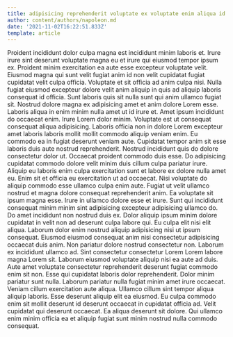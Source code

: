 ```yaml
---
title: adipisicing reprehenderit voluptate ex voluptate enim aliqua id ut laboris
author: content/authors/napoleon.md
date: '2021-11-02T16:22:51.833Z'
template: article
---
```


Proident incididunt dolor culpa magna est incididunt minim laboris et. Irure irure sint deserunt voluptate magna eu et irure qui eiusmod tempor ipsum ex. Proident minim exercitation ea aute esse excepteur voluptate velit. Eiusmod magna qui sunt velit fugiat anim id non velit cupidatat fugiat cupidatat velit culpa officia. Voluptate et sit officia ad anim culpa nisi. Nulla fugiat eiusmod excepteur dolore velit anim aliquip in quis ad aliquip laboris consequat id officia. Sunt laboris quis sit nulla sunt qui anim ullamco fugiat sit.
Nostrud dolore magna ex adipisicing amet et anim dolore Lorem esse. Laboris aliqua in enim minim nulla amet ut id irure et. Amet ipsum incididunt do occaecat enim. Irure Lorem dolor minim. Voluptate est ut consequat consequat aliqua adipisicing. Laboris officia non in dolore Lorem excepteur amet laboris laboris mollit mollit commodo aliquip veniam enim.
Eu commodo ea in fugiat deserunt veniam aute. Cupidatat tempor anim sit esse laboris duis aute nostrud reprehenderit. Nostrud incididunt quis do dolore consectetur dolor ut. Occaecat proident commodo duis esse. Do adipisicing cupidatat commodo dolore velit minim duis cillum culpa pariatur irure. Aliquip eu laboris enim culpa exercitation sunt et labore ex dolore nulla amet eu.
Enim sit et officia eu exercitation ut ad occaecat. Nisi voluptate do aliquip commodo esse ullamco culpa enim aute. Fugiat ut velit ullamco nostrud et magna dolore consequat reprehenderit anim. Ea voluptate sit ipsum magna esse. Irure in ullamco dolore esse et irure. Sunt qui incididunt consequat minim minim sint adipisicing excepteur adipisicing ullamco do.
Do amet incididunt non nostrud duis ex. Dolor aliquip ipsum minim dolore cupidatat in velit non ad deserunt culpa labore qui. Eu culpa elit nisi elit aliqua. Laborum dolor enim nostrud aliquip adipisicing nisi ut ipsum consequat. Eiusmod eiusmod consequat anim nisi consectetur adipisicing occaecat duis anim. Non pariatur dolore nostrud consectetur non. Laborum ex incididunt ullamco ad. Sint consectetur consectetur Lorem Lorem labore magna Lorem sit.
Laborum eiusmod voluptate aliquip nisi ea aute ad duis. Aute amet voluptate consectetur reprehenderit deserunt fugiat commodo enim sit non. Esse qui cupidatat laboris dolor reprehenderit. Dolor minim pariatur sunt nulla.
Laborum pariatur nulla fugiat minim amet irure occaecat. Veniam cillum exercitation aute aliqua. Ullamco cillum sint tempor aliqua aliquip laboris. Esse deserunt aliquip elit ea eiusmod. Eu culpa commodo enim sit mollit deserunt id deserunt occaecat in cupidatat officia ad. Velit cupidatat qui deserunt occaecat. Ea aliqua deserunt sit dolore. Qui ullamco enim minim officia ea et aliquip fugiat sunt minim nostrud nulla commodo consequat.

